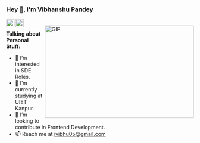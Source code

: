 ### Hey 👋, I'm Vibhanshu Pandey


<a href="https://www.linkedin.com/mwlite/in/vibhanshu-pandey-7a35b11b4">
  <img align="left" alt="Vibhanshu's LinkdeIN" width="22px" src="https://cdn.jsdelivr.net/npm/simple-icons@v3/icons/linkedin.svg" />
</a>
<a href="https://www.instagram.com/vibhanshu._.05/">
  <img align="left" alt="Vibhanshu's Insta" width="22px" src="https://www.logo.wine/logo/Instagram?logo=Glyph-Color" />
</a>
<br/>
<img align="right" height="250" width="400" alt="GIF" src="https://miro.medium.com/max/1360/1*IRGHmiGsa16stedQvIaZfw.gif"/>

**Talking about Personal Stuff:**

- 👀 I’m interested in SDE Roles.
- 🌱 I’m currently studying at UIET Kanpur.
- 💞 I’m looking to contribute in Frontend Development.
- 📫 Reach me at ivibhu05@gmail.com
